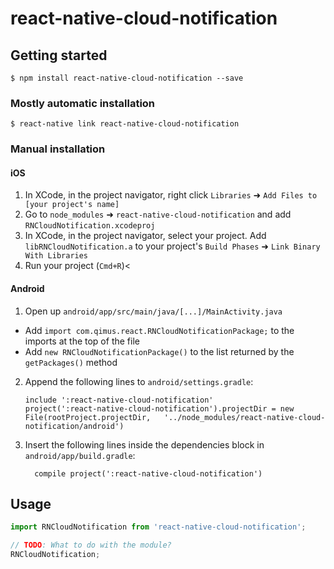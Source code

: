 
# react-native-cloud-notification

## Getting started

`$ npm install react-native-cloud-notification --save`

### Mostly automatic installation

`$ react-native link react-native-cloud-notification`

### Manual installation


#### iOS

1. In XCode, in the project navigator, right click `Libraries` ➜ `Add Files to [your project's name]`
2. Go to `node_modules` ➜ `react-native-cloud-notification` and add `RNCloudNotification.xcodeproj`
3. In XCode, in the project navigator, select your project. Add `libRNCloudNotification.a` to your project's `Build Phases` ➜ `Link Binary With Libraries`
4. Run your project (`Cmd+R`)<

#### Android

1. Open up `android/app/src/main/java/[...]/MainActivity.java`
  - Add `import com.qimus.react.RNCloudNotificationPackage;` to the imports at the top of the file
  - Add `new RNCloudNotificationPackage()` to the list returned by the `getPackages()` method
2. Append the following lines to `android/settings.gradle`:
  	```
  	include ':react-native-cloud-notification'
  	project(':react-native-cloud-notification').projectDir = new File(rootProject.projectDir, 	'../node_modules/react-native-cloud-notification/android')
  	```
3. Insert the following lines inside the dependencies block in `android/app/build.gradle`:
  	```
      compile project(':react-native-cloud-notification')
  	```


## Usage
```javascript
import RNCloudNotification from 'react-native-cloud-notification';

// TODO: What to do with the module?
RNCloudNotification;
```
  